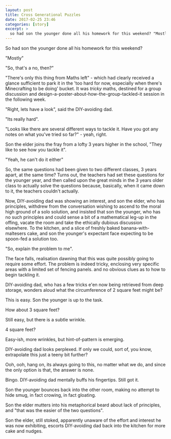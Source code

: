 ```yaml
---
layout: post
title: Cross Generational Puzzles
date: 2017-02-25 23:46
categories: [story]
excerpt: >
  so had son the younger done all his homework for this weekend? "Mostly"
---
```

So had son the younger done all his homework for this weekend?

"Mostly"

"So, that's a no, then?"

"There's only this thing from Maths left" - which had clearly received a glance sufficient to park it in the 'too hard for now, especially when there's Minecrafting to be doing' bucket. It was _tricky_ maths, destined for a group discussion and design-a-poster-about-how-the-group-tackled-it session in the following week.

"Right, lets have a look", said the DIY-avoiding dad.

"Its really hard".

"Looks like there are several different ways to tackle it. Have you got any notes on what you've tried so far?" - yeah, right.

Son the elder joins the fray from a lofty 3 years higher in the school, "They like to see how you tackle it".

"Yeah, he can't do it either"

So, the same questions had been given to two different classes, 3 years apart, at the same time?
Turns out, the teachers had set these questions for the younger year, and then called upon the great minds in the 3 years older class to actually solve the questions because, basically, when it came down to it, the teachers couldn't actually.

Now, DIY-avoiding dad was showing an interest, and son the elder, who has principles, withdrew from the conversation wishing to ascend to the moral high ground of a solo solution, and insisted that son the younger, who has no such principles and could sense a bit of a mathematical leg-up in the offing, vacate the room and take the ethically dubious discussion elsewhere.
To the kitchen, and a slice of freshly baked banana-with-maltesers cake, and son the younger's expectant face expecting to be spoon-fed a solution too.

"So, explain the problem to me".

The face falls, realisation dawning that this was quite possibly going to require some effort. The problem is indeed tricky, enclosing very specific areas with a limited set of fencing panels. and no obvious clues as to how to begin tackling it.

DIY-avoiding dad, who has a few tricks e'en now being retrieved from deep storage, wonders aloud what the circumference of 2 square feet might be?

This is easy. Son the younger is up to the task.

How about 3 square feet?

Still easy, but there is a subtle wrinkle.

4 square feet?

Easy-ish, more wrinkles, but hint-of-pattern is emerging.

DIY-avoiding dad looks perplexed. If only we could, sort of, you know, extrapolate this just a teeny bit further?

Ooh, ooh,  hang on, its always going to this, no matter what we do, and since the only option is that, the answer is none.

Bingo. DIY-avoiding dad mentally buffs his fingertips. Still got it.

Son the younger bounces back into the other room, making no attempt to hide smug, in fact crowing, in fact gloating.

Son the elder mutters into his metaphorical beard about lack of principles, and "that was the easier of the two questions".

Son the elder, still stoked, apparently unaware of the effort and interest he was now exhibiting, escorts DIY-avoiding dad back into the kitchen for more cake and nudges.
